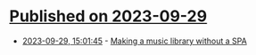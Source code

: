 # [Published on 2023-09-29](index.md)

* [2023-09-29, 15:01:45](https://lobste.rs/s/pjccms/making_music_library_without_spa) - [Making a music library without a SPA](https://begin.com/blog/posts/2023-09-28-introducing-enhance-music)
